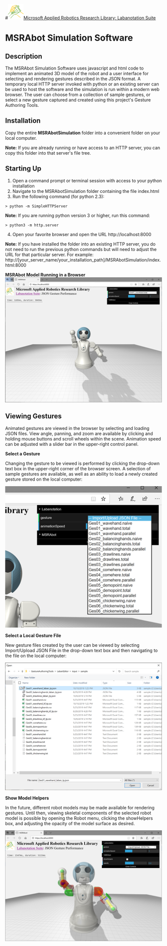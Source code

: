 #![MARR_logo.png](/docs/MARR_logo.png)[Microsoft Applied Robotics Research Library: Labanotation Suite](/README.md)

# **MSRAbot Simulation Software**

## **Description**
The MSRAbot Simulation Software uses javascript and html code to implement an animated 3D model of the robot and a user interface for selecting and rendering gestures described in the JSON format. A temporary local HTTP server invoked with python or an existing server can be used to host the software and the simulation is run within a modern web browser. The user can choose from a collection of sample gestures, or select a new gesture captured and created using this project's Gesture Authoring Tools.

## **Installation**

Copy the entire **MSRAbotSimulation** folder into a convenient folder on your local computer.

**Note:** If you are already running or have access to an HTTP server, you can copy this folder into that server's file tree.

## **Starting Up** 

1. Open a command prompt or terminal session with access to your python installation
1. Navigate to the MSRAbotSimulation folder containing the file index.html
1. Run the following command (for python 2.3):
```
> python -m SimpleHTTPServer
```

**Note:** If you are running python version 3 or higher, run this command:
```
> python3 -m http.server
```
4. Open your favorite browser and open the URL http://localhost:8000

**Note:** If you have installed the folder into an existing HTTP server, you do not need to run the previous python commands but will need to adjust the URL for that particular server.  For example: http://[your_server_name/your_installation_path]/MSRAbotSimulation/index.html:8000

**MSRAbot Model Running in a Browser**
![LabanotationSuite_MSRAbot_in_browser.png](docs/LabanotationSuite_MSRAbot_in_browser.png)


## **Viewing Gestures**
Animated gestures are viewed in the browser by selecting and loading JSON files. View angle, panning, and zoom are available by clicking and holding mouse buttons and scroll wheels within the scene. Animation speed can be adjusted with a slider bar in the upper-right control panel.

**Select a Gesture**

Changing the gesture to be viewed is performed by clicking the drop-down text box in the upper-right corner of the browser screen. A selection of sample gestures are available, as well as an ability to load a newly created gesture stored on the local computer:

![LabanotationSuite_Gesture_selection.png](docs/LabanotationSuite_Gesture_selection.png)

**Select a Local Gesture File**

New gesture files created by the user can be viewed by selecting Import/Upload JSON File in the drop-down text box and then navigating to the file on the local computer:

![LabanotationSuite_Gesture_File_selection.png](docs/LabanotationSuite_Gesture_File_selection.png)

**Show Model Helpers**

In the future, different robot models may be made available for rendering gestures.  Until then, viewing skeletal components of the selected robot model is possible by opening the Robot menu, clicking the showHelpers box, and adjusting the opacity of the model surface as desired.

![LabanotationSuite_Show_Helpers.png](docs/LabanotationSuite_Show_Helpers.png)